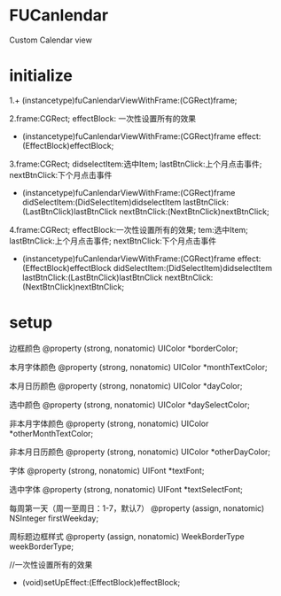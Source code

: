 # FUCanlendar
Custom Calendar view

# initialize
1.+ (instancetype)fuCanlendarViewWithFrame:(CGRect)frame;
 
2.frame:CGRect;  effectBlock: 一次性设置所有的效果

 + (instancetype)fuCanlendarViewWithFrame:(CGRect)frame effect:(EffectBlock)effectBlock;

3.frame:CGRect;  didselectItem:选中Item;  lastBtnClick:上个月点击事件;  nextBtnClick:下个月点击事件

 + (instancetype)fuCanlendarViewWithFrame:(CGRect)frame didSelectItem:(DidSelectItem)didselectItem lastBtnClick:(LastBtnClick)lastBtnClick nextBtnClick:(NextBtnClick)nextBtnClick;

4.frame:CGRect; effectBlock:一次性设置所有的效果;  tem:选中Item;  lastBtnClick:上个月点击事件;  nextBtnClick:下个月点击事件
 
 + (instancetype)fuCanlendarViewWithFrame:(CGRect)frame effect:(EffectBlock)effectBlock didSelectItem:(DidSelectItem)didselectItem lastBtnClick:(LastBtnClick)lastBtnClick nextBtnClick:(NextBtnClick)nextBtnClick;

# setup
边框颜色
@property (strong, nonatomic) UIColor *borderColor;

本月字体颜色
@property (strong, nonatomic) UIColor *monthTextColor;

本月日历颜色
@property (strong, nonatomic) UIColor *dayColor;

选中颜色
@property (strong, nonatomic) UIColor *daySelectColor;

非本月字体颜色
@property (strong, nonatomic) UIColor *otherMonthTextColor;

非本月日历颜色
@property (strong, nonatomic) UIColor *otherDayColor;

字体
@property (strong, nonatomic) UIFont *textFont;

选中字体
@property (strong, nonatomic) UIFont *textSelectFont;

每周第一天（周一至周日：1-7，默认7）
@property (assign, nonatomic) NSInteger firstWeekday;

周标题边框样式
@property (assign, nonatomic) WeekBorderType weekBorderType;


//一次性设置所有的效果
- (void)setUpEffect:(EffectBlock)effectBlock;
